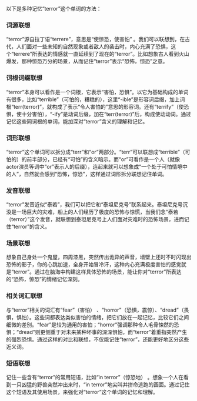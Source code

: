 以下是多种记忆“terror”这个单词的方法：

### 词源联想
“terror”源自拉丁语“terrere”，意思是“使惊恐，使害怕” 。我们可以联想到，在古代，人们面对一些未知的自然现象或者敌人的袭击时，内心充满了恐惧，这个“terrere”所表达的情感就一直延续到了现在的“terror”。比如想象古人看到火山爆发，那种惊恐万分的场景，从而记住“terror”表示“恐怖，惊恐”之意。

### 词根词缀联想
“terror”本身可以看作是一个词根，它表示“害怕，恐惧”。以它为基础构成的单词有很多，比如“terrible”（可怕的，糟糕的），这里“-ible”是形容词后缀，加上词根“terr(terror)”，就构成了表示“令人害怕的”意思的形容词。还有“terrify”（使恐惧，使十分害怕），“-ify”是动词后缀，加在“terr(terror)”后，构成使动动词。通过记忆这些同词根的单词，能加深对“terror”含义的理解和记忆。

### 词形联想
“terror”这个单词可以拆分成“terr”和“or”两部分。“terr”可以联想成“terrible”（可怕的）的前半部分，已经有“可怕”的含义暗示。而“or”可看作是一个人（就像actor演员等词中“or”表示人的后缀），连起来就可以想象成“一个处于可怕情境中的人”，自然就会感到“恐怖，惊恐”，这样通过词形拆分联想记住单词。

### 发音联想
“terror”发音近似“泰若”，我们可以把它和“泰坦尼克号”联系起来。泰坦尼克号沉没是一场巨大的灾难，船上的人们经历了极度的恐怖与惊慌，当我们念“泰若（terror）”这个发音，就联想到泰坦尼克号上人们面对灾难时的恐怖场景，进而记住“terror”的含义。

### 场景联想
想象自己身处一个鬼屋，四周漆黑，突然传出诡异的声音，墙壁上还时不时闪现出恐怖的影子，你的心跳加速，全身开始冒冷汗，这种内心充满极度害怕的感觉就是“terror”。通过在脑海中构建这样具体恐怖的场景，能让你对“terror”所表达的“恐怖，惊恐”的情绪记忆深刻。

### 相关词汇联想
与“terror”相关的词汇有“fear”（害怕） 、“horror”（恐惧，震惊）、“dread”（畏惧，惧怕）。这些词都表达类似害怕的情绪，把它们放在一起记忆，比较它们之间细微的差别。“fear”是较为通用的害怕；“horror”强调那种令人毛骨悚然的恐惧；“dread”则更侧重于对未来某种坏事的深深惧怕，而“terror”着重指突然产生的强烈恐惧。通过这样的对比和联想，不仅能记住“terror”，还能更好地区分这些近义词。

### 短语联想
记住一些含有“terror”的常用短语，比如“in terror”（惊恐地） 。想象一个人在看到一只凶猛的野兽突然冲出来时，“in terror”地尖叫并拼命逃跑的画面。通过记住这个短语及其使用场景，来强化对“terror”这个单词的记忆和理解。 
